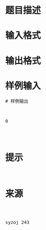

# 题目描述



# 输入格式



# 输出格式



# 样例输入


<pre>
# 样例输出


<pre>0</pre>

# 提示



# 来源


<p>
syzoj 243
</p>

